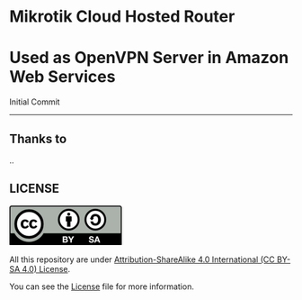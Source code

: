 # Mikrotik Cloud Hosted Router
# Used as OpenVPN Server in Amazon Web Services

Initial Commit

---

## Thanks to

..

## LICENSE
![CC BY-SA 4.0 License Logo](./src/img/by-sa.png)

All this repository are under [Attribution-ShareAlike 4.0 International (CC BY-SA 4.0) License](http://creativecommons.org/licenses/by-sa/4.0/).

You can see the [License](LICENSE.txt) file for more information.
